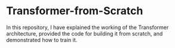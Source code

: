 # Transformer-from-Scratch
In this repository, I have explained the working of the Transformer architecture, provided the code for building it from scratch, and demonstrated how to train it.
